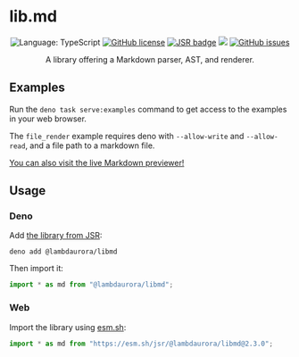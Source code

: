# lib.md

<p align="center">
	<img src="https://img.shields.io/badge/language-TS-9115ff.svg?style=flat-square" alt="Language: TypeScript" />
	<a href="https://raw.githubusercontent.com/LambdAurora/lib.md/main/LICENSE"><img src="https://img.shields.io/badge/license-MPL%202.0-blue.svg?style=flat-square" alt="GitHub license" /></a>
	<a href="https://jsr.io/@lambdaurora/libmd"><img src="https://jsr.io/badges/@lambdaurora/libmd?style=flat-square" alt="JSR badge" /></a>
	<img src="https://shields.io/github/v/tag/LambdAurora/lib.md?sort=semver&style=flat-square" />
	<a href="https://github.com/LambdAurora/lib.md/issues/"><img src="https://img.shields.io/github/issues/LambdAurora/lib.md.svg?style=flat-square" alt="GitHub issues" /></a>
</p>

<p align="center">
	A library offering a Markdown parser, AST, and renderer.
</p>

## Examples

Run the `deno task serve:examples` command to get access to the examples in your web browser.

The `file_render` example requires deno with `--allow-write` and `--allow-read`, and a file path to a markdown file.

[You can also visit the live Markdown previewer!](https://lambdaurora.dev/lib.md/examples/previewer)

## Usage

### Deno

Add [the library from JSR](https://jsr.io/@lambdaurora/libmd):

```shell
deno add @lambdaurora/libmd
```

Then import it:

```typescript
import * as md from "@lambdaurora/libmd";
```

### Web

Import the library using [esm.sh](https://esm.sh):

```javascript
import * as md from "https://esm.sh/jsr/@lambdaurora/libmd@2.3.0";
```
